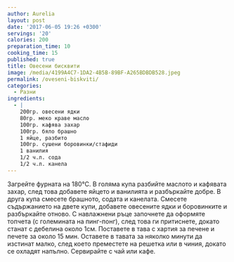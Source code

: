 ```yaml
---
author: Aurelia
layout: post
date: '2017-06-05 19:26 +0300'
servings: '20'
calories: 200
preparation_time: 10
cooking_time: 15
published: true
title: Овесени бисквити
image: /media/4199A4C7-1DA2-4B5B-89BF-A265BDBDB528.jpeg
permalink: /oveseni-biskviti/
categories:
  - Разни
ingredients:
  - |
    200гр. овесени ядки
    80гр. меко краве масло
    100гр. кафява захар
    100гр. бяло брашно
    1 яйце, разбито
    100гр. сушени боровинки/стафиди
    1 ванилия
    1/2 ч.л. сода
    1/2 ч.л. канела
---
```

Загрейте фурната на 180°C.
В голяма купа разбийте маслото и кафявата захар, след това добавете яйцето и ванилията и разбъркайте добре. В друга купа смесете брашното, содата и канелата. Смесете съдържанието на двете купи, добавете овесените ядки и боровинките и разбъркайте отново.
С навлажнени ръце започнете да оформяте топчета (с големината на пинг-понг), след това ги притиснете, докато станат с дебелина около 1см. Поставете в тава с хартия за печене и печете за около 15 мин.
Оставете в тавата за няколко минути да изстинат малко, след което преместете на решетка или в чиния, докато се охладят напълно.
Сервирайте с чай или кафе.
